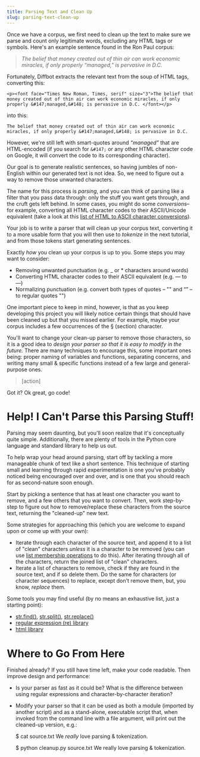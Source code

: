 ```yaml
---
title: Parsing Text and Clean Up
slug: parsing-text-clean-up
---
```


Once we have a corpus, we first need to clean up the text to make sure we parse and count only legitimate words, excluding any HTML tags or symbols. Here's an example sentence found in the Ron Paul corpus:

> *The belief that money created out of thin air can work economic miracles, if only properly “managed,” is pervasive in D.C.*

Fortunately, Diffbot extracts the relevant text from the soup of HTML tags, converting this:

	<p><font face="Times New Roman, Times, serif" size="3">The belief that money created out of thin air can work economic miracles, if only properly &#147;managed,&#148; is pervasive in D.C. </font></p>

into this:

	The belief that money created out of thin air can work economic miracles, if only properly &#147;managed,&#148; is pervasive in D.C.

However, we're still left with smart-quotes around *“managed”* that are HTML-encoded (if you search for `&#147;` or any other HTML character code on Google, it will convert the code to its corresponding character).

Our goal is to generate realistic sentences, so having jumbles of non-English within our generated text is not idea. So, we need to figure out a way to remove those unwanted characters.

The name for this process is *parsing*, and you can think of parsing like a filter that you pass data through: only the stuff you want gets through, and the cruft gets left behind. In some cases, you might do some *conversions*–for example, converting all HTML character codes to their ASCII/Unicode equivalent (take a look at this [list of HTML to ASCII character conversions](http://www.ascii.cl/htmlcodes.htm)).

Your job is to write a parser that will clean up your corpus text, converting it to a more usable form that you will then use to *tokenize* in the next tutorial, and from those tokens start generating sentences.

Exactly *how* you clean up your corpus is up to you. Some steps you may want to consider:

- Removing unwanted punctuation (e.g. _ or * characters around words)
- Converting HTML character codes to their ASCII equivalent (e.g. &#8212; to —)
- Normalizing punctuation (e.g. convert both types of quotes – "" and “” – to regular quotes "")

One important piece to keep in mind, however, is that as you keep developing this project you will likely notice certain things that should have been cleaned up but that you missed earlier. For example, maybe your corpus includes a few occurrences of the § (section) character.

You'll want to change your clean-up parser to remove those characters, so it is a good idea to *design your parser so that it is easy to modify in the future.* There are many techniques to encourage this, some important ones being: proper naming of variables and functions, separating concerns, and writing many small & specific functions instead of a few large and general-purpose ones.

> [action]
>
Got it? Ok great, go code!

Help! I Can't Parse this Parsing Stuff!
==
Parsing may seem daunting, but you'll soon realize that it's conceptually quite simple. Additionally, there are plenty of tools in the Python core language and standard library to help us out.

To help wrap your head around parsing, start off by tackling a more manageable chunk of text like a short sentence. This technique of starting small and learning through rapid experimentation is one you've probably noticed being encouraged over and over, and is one that you should reach for as second-nature soon enough.

Start by picking a sentence that has at least one character you want to remove, and a few others that you want to convert. Then, work step-by-step to figure out how to remove/replace these characters from the source text, returning the "cleaned-up" new text.

Some strategies for approaching this (which you are welcome to expand upon or come up with your own):

- Iterate through each character of the source text, and append it to a list of "clean" characters *unless* it is a character to be removed (you can use [list membership operations](https://docs.python.org/3/library/stdtypes.html#common-sequence-operations) to do this). After iterating through all of the characters, return the joined list of "clean" characters.
- Iterate a list of characters to remove, check if they are found in the source text, and if so delete them. Do the same for characters (or character sequences) to replace, except don't remove them, but, you know, *replace* them.

Some tools you may find useful (by no means an exhaustive list, just a starting point):

- [str.find()](https://docs.python.org/3/library/stdtypes.html#str.find), [str.split()](https://docs.python.org/3/library/stdtypes.html#str.split), [str.replace()](https://docs.python.org/3/library/stdtypes.html#str.replace)
- [regular expression (re) library](https://docs.python.org/3/library/re.html)
- [html library](https://docs.python.org/3/library/html.html)

Where to Go From Here
==
Finished already? If you still have time left, make your code readable. Then improve design and performance:

- Is your parser as fast as it could be? What is the difference between using regular expressions and character-by-character iteration?
- Modify your parser so that it can be used as both a module (imported by another script) and as a stand-alone, executable script that, when invoked from the command line with a file argument, will print out the cleaned-up version, e.g.:

	$ cat source.txt
	We _really_ love parsing &#38; tokenization.

	$ python cleanup.py source.txt
	We really love parsing & tokenization.
